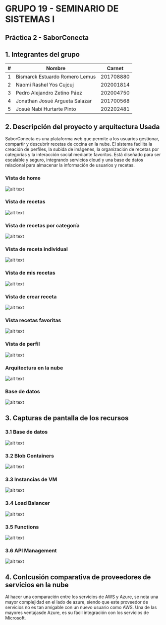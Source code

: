 # GRUPO 19 - SEMINARIO DE SISTEMAS I

## Práctica 2 - SaborConecta

## 1. Integrantes del grupo 

| # | Nombre                                 | Carnet     |
|---|----------------------------------------|------------|
| 1 | Bismarck Estuardo Romero Lemus         | 201708880  |
| 2 | Naomi Rashel Yos Cujcuj                | 202001814  |
| 3 | Pedro Alejandro Zetino Páez            | 202004750  |
| 4 | Jonathan Josué Argueta Salazar         | 201700568  |
| 5 | Josué Nabí Hurtarte Pinto              | 202202481  |

## 2. Descripción del proyecto y arquitectura Usada

SaborConecta es una plataforma web que permite a los usuarios gestionar, compartir y descubrir recetas de cocina en la nube. El sistema facilita la creación de perfiles, la subida de imágenes, la organización de recetas por categorías y la interacción social mediante favoritos. Está diseñado para ser escalable y seguro, integrando servicios cloud y una base de datos relacional para almacenar la información de usuarios y recetas.

### Vista de home
![alt text](Assets/image.png)

### Vista de recetas
![alt text](Assets/image-1.png)

### Vista de recetas por categoría
![alt text](Assets/image-7.png)

### Vista de receta individual
![alt text](Assets/image-4.png)

### Vista de mis recetas
![alt text](Assets/image-2.png)

### Vista de crear receta
![alt text](Assets/image-3.png)

### Vista recetas favoritas
![alt text](Assets/image-5.png)

### Vista de perfil
![alt text](Assets/image-6.png)

### Arquitectura en la nube
![alt text](./Assets/arquitectura.png)

### Base de datos
![alt text](./server/Database/er_semi1-practica2.png)

## 3. Capturas de pantalla de los recursos

### 3.1 Base de datos
![alt text](./Assets/BD.jpg)

### 3.2 Blob Containers
![alt text](./Assets/blob.jpg)

### 3.3 Instancias de VM
![alt text](./Assets/VM1.jpg)

### 3.4 Load Balancer
![alt text](./Assets/LB.jpg)

### 3.5 Functions
![alt text](./Assets/functions.jpg)

### 3.6 API Management
![alt text](./Assets/APIMANAGEMENT.jpg)


## 4. Conlcusión comparativa de proveedores de servicios en la nube

Al hacer una comparación entre los servicios de AWS y Azure, se nota una mayor complejidad en el lado de azure, siendo que este proveedor de servicios no es tan amigable con un nuevo usuario como AWS. 
Una de las mayores ventajasde Azure, es su fácil integración con los servicios de Microsoft.
